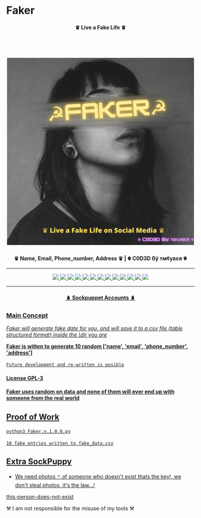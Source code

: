 # Faker
 <h4 align="center"> ♛ Live a Fake Life ♛ </h4>


<h1 align="center">
  <br>
  <a href="https://github.com/tmcybers/Faker"><img src="Faker.png" width="500px" alt="faker"></a>
</h1>

<h4 align="center"> ♛ Name, Email, Phone_number, Address ♛  | ☬ C0D3D ßÿ тм¢увєя ☬ </h4>

---

<p align="center">
<a href="https://github.com/tmcybers/Faker/"><img src="https://img.shields.io/badge/python3-yellowgreen">
<a href="https://github.com/tmcybers/Faker/releases/tag/v.1.0.0"><img src="https://img.shields.io/badge/downloads-6734-green">
<a href="https://github.com/tmcybers/Faker/releases/"><img src="https://img.shields.io/badge/releases-v.1.0.0-red">
<a href="https://github.com/tmcybers/Faker/"><img src="https://img.shields.io/badge/contributors-☬тм¢увєя ☬-orange">
<a href="https://github.com/tmcybers/Faker/issues"><img src="https://img.shields.io/badge/open%20issues-0-blue">
<a href="https://github.com/tmcybers/Faker/discussions"><img src="https://img.shields.io/badge/discussions-0-orange">
<a href="https://t.me/+l5WYQySOL-0yMDQ0"><img src="https://img.shields.io/badge/chat-online-brightgreen?style=plastic&logo=telegram">
<a href="https://twitter.com/tmcybers"><img src="https://img.shields.io/badge/folow-tmcyber-blue?style=plastic&logo=twitter">
<a href="https://ioc.exchange/@tmcyber"><img src="https://img.shields.io/badge/folow-tmcyber-blue?style=plastic&logo=mastodon">
<a href="https://tmcybers.github.io/blog"><img src="https://img.shields.io/badge/Write%20ups-Blog-red?style=plastic&logo=hackthebox">
  <a href="https://wakatime.com/@tmcyber"><img src="https://img.shields.io/badge/Developer-Blog-orange?style=plastic&logo=python">
<a href="https://tmcybers.github.io/Donate"><img src="https://img.shields.io/badge/support-tmcyber-blue?style=plastic&logo=donate">
<a href="https://ko-fi.com/tmcyber"><img src="https://img.shields.io/badge/Support%20me-Ko--Fi-brightgreen?style=plastic&logo=ko-fi">

</p>
  
---

 <h4 align="center"> 🪆 Sockpuppet Accounts 🪆 </h4>
 

 
### Main Concept

*Faker will generate fake date for you, and will save it to a csv file (table structured format) inside the \dir you are*

**Faker is witten to generate 10 random ['name', 'email', 'phone_number', 'address']**

`Future development and re-written is posible`

#### License GPL-3


#### Faker uses random on data and none of them will ever end up with someone from the real world

## Proof of Work

```
python3 Faker.v.1.0.0.py

10 fake entries written to fake_data.csv
```


## Extra SockPuppy

* We need photos 🃏 of someone who doesn't exist thats the key!, we don't steal photos, it's the law...!

[this-person-does-not-exist](https://this-person-does-not-exist.com/en)







⚒️ I am not responsible for the misuse of my tools ⚒️
